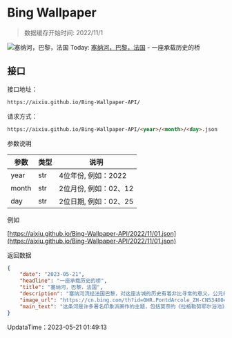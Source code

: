 # Bing Wallpaper

> 数据缓存开始时间: 2022/11/1

![塞纳河，巴黎，法国](https://cn.bing.com/th?id=OHR.PontdArcole_ZH-CN5348049357_1920x1080.webp)
Today: [塞纳河，巴黎，法国](https://cn.bing.com/th?id=OHR.PontdArcole_ZH-CN5348049357_1920x1080.webp) - 一座承载历史的桥

## 接口

接口地址：

```html
https://aixiu.github.io/Bing-Wallpaper-API/
```

请求方式：

```html
https://aixiu.github.io/Bing-Wallpaper-API/<year>/<month>/<day>.json
```

参数说明

| 参数 | 类型 | 说明 |
| - | - | - |
| year | str | 4位年份, 例如：2022 |
| month | str | 2位月份, 例如：02、12 |
| day | str | 2位日期, 例如：02、25 |

例如

[https://aixiu.github.io/Bing-Wallpaper-API/2022/11/01.json](https://aixiu.github.io/Bing-Wallpaper-API/2022/11/01.json)

返回数据

```json
{
    "date": "2023-05-21",
    "headline": "一座承载历史的桥",
    "title": "塞纳河，巴黎，法国",
    "description": "塞纳河流经法国巴黎，对这座古城的历史有着非比寻常的意义。公元前3世纪，一个名为帕里西人的凯尔特部落决定定居在塞纳河两岸之间的一座岛屿，即如今的西岱岛。在接下来的数个世纪里，塞纳河在巴黎发展成为全球商业和文化中心的过程中发挥了重要作用。",
    "image_url": "https://cn.bing.com/th?id=OHR.PontdArcole_ZH-CN5348049357_1920x1080.webp",
    "main_text": "这条河是许多著名印象派画作的主题，包括莫奈的《拉格勒努耶尔浴池》和雷诺阿的《阿斯涅尔的塞纳河》。"
}
```

UpdataTime：2023-05-21 01:49:13
